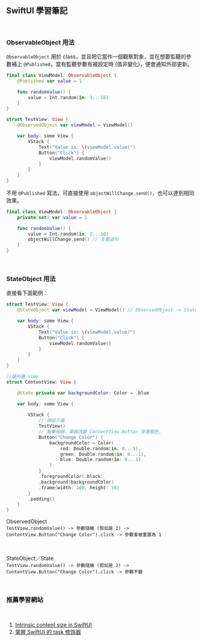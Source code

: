 ## SwiftUI 學習筆記
<br />


### ObservableObject 用法

`ObservableObject` 用於 class，並且把它當作一個觀察對象，並在想要監聽的參數補上 `@Published`，當有監聽參數有被設定時 (值非變化)，便會通知外部更新。

```swift
final class ViewModel: ObservableObject {
    @Published var value = 1

    func randomValue() {
        value = Int.random(in: 1...10)
    }
}

struct TestView: View {
    @ObservedObject var viewModel = ViewModel()

    var body: some View {
        VStack {
            Text("Value is: \(viewModel.value)")
            Button("Click") {
                viewModel.randomValue()
            }
        }
    }
}
```

不用 `@Published` 寫法，可直接使用 `objectWillChange.send()`，也可以達到相同效果。

```swift
final class ViewModel: ObservableObject {
    private(set) var value = 1

    func randomValue() {
        value = Int.random(in: 2...10)
        objectWillChange.send() // 主要這句
    }
}
```
<br />

### StateObject 用法

直接看下面範例：

```swift
struct TestView: View {
    @StateObject var viewModel = ViewModel() // ObservedObject -> StateObject

    var body: some View {
        VStack {
            Text("Value is: \(viewModel.value)")
            Button("Click") {
                viewModel.randomValue()
            }
        }
    }
}

//最外層 View
struct ContentView: View {

    @State private var backgroundColor: Color = .blue

    var body: some View {
  
        VStack {
            // 測試介面
            TestView()
            // 點擊按鈕，單純改變 ContentView.Button 背景顏色。
            Button("Change Color") {
                backgroundColor = Color(
                    red: Double.random(in: 0...1),
                    green: Double.random(in: 0...1), 
                    blue: Double.random(in: 0...1)
                )
            }
            .foregroundColor(.black)
            .background(backgroundColor)
            .frame(width: 100, height: 50)
        }
        .padding()
    }
}
```

ObservedObject
<br />
`TestView.randomValue() -> 參數隨機 (假如是 2) -> ContentView.Button("Change Color").click -> 參數會被重置為 1`

<br />

StateObject／State
<br />
`TestView.randomValue() -> 參數隨機 (假如是 2) -> ContentView.Button("Change Color").click -> 參數不變`

<br />

### 推薦學習網站

<br />

1. [Intrinsic content size in SwiftUI](https://medium.com/@sarunw/intrinsic-content-size-in-swiftui-aeb86f66b5e4)
2. [掌握 SwiftUI 的 task 修饰器](https://fatbobman.com/zh/posts/mastering_swiftui_task_modifier/)

<br />
<br />
